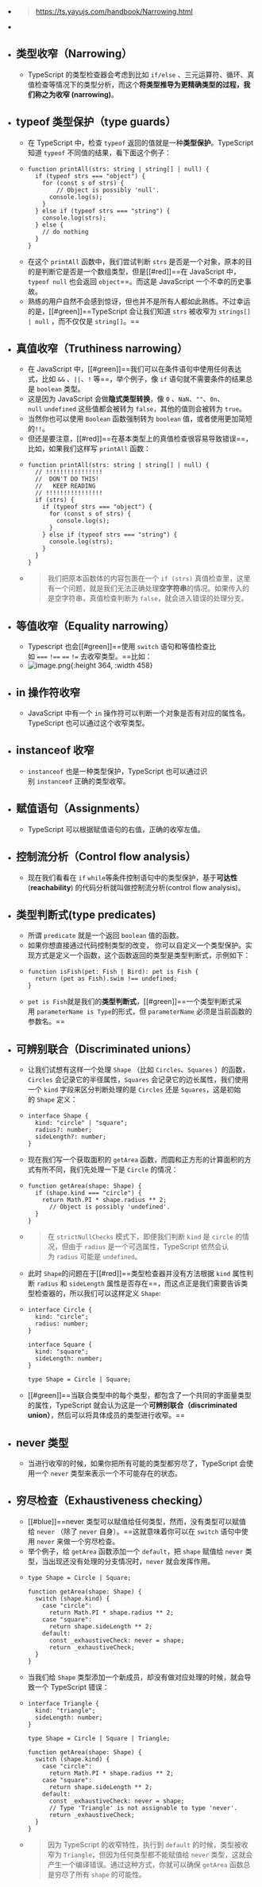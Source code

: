 - > https://ts.yayujs.com/handbook/Narrowing.html
-
- ## 类型收窄（Narrowing）
	- TypeScript 的类型检查器会考虑到比如 `if/else` 、三元运算符、循环、真值检查等情况下的类型分析，而这个**将类型推导为更精确类型的过程，我们称之为收窄 (narrowing)**。
- ## typeof 类型保护（type guards）
	- 在 TypeScript 中，检查 `typeof` 返回的值就是一种**类型保护**。TypeScript 知道 `typeof` 不同值的结果，看下面这个例子：
	- ```
	  function printAll(strs: string | string[] | null) {
	    if (typeof strs === "object") {
	      for (const s of strs) {
	  		  // Object is possibly 'null'.
	        console.log(s);
	      }
	    } else if (typeof strs === "string") {
	      console.log(strs);
	    } else {
	      // do nothing
	    }
	  }
	  ```
	- 在这个 `printAll` 函数中，我们尝试判断 `strs` 是否是一个对象，原本的目的是判断它是否是一个数组类型，但是[[#red]]==在 JavaScript 中，`typeof null` 也会返回 `object`==。而这是 JavaScript 一个不幸的历史事故。
	- 熟练的用户自然不会感到惊讶，但也并不是所有人都如此熟练。不过幸运的是，[[#green]]==TypeScript 会让我们知道 `strs` 被收窄为 `strings[] | null` ，而不仅仅是 `string[]`。==
- ## 真值收窄（Truthiness narrowing）
	- 在 JavaScript 中，[[#green]]==我们可以在条件语句中使用任何表达式，比如 `&&` 、`||`、`!` 等==，举个例子，像 `if` 语句就不需要条件的结果总是 `boolean` 类型。
	- 这是因为 JavaScript 会做**隐式类型转换**，像 `0` 、`NaN`、`""`、`0n`、`null` `undefined` 这些值都会被转为 `false`，其他的值则会被转为 `true`。
	- 当然你也可以使用 `Boolean` 函数强制转为 `boolean` 值，或者使用更加简短的`!!`。
	- 但还是要注意，[[#red]]==在基本类型上的真值检查很容易导致错误==，比如，如果我们这样写 `printAll` 函数：
	- ```
	  function printAll(strs: string | string[] | null) {
	    // !!!!!!!!!!!!!!!!
	    //  DON'T DO THIS!
	    //   KEEP READING
	    // !!!!!!!!!!!!!!!!
	    if (strs) {
	      if (typeof strs === "object") {
	        for (const s of strs) {
	          console.log(s);
	        }
	      } else if (typeof strs === "string") {
	        console.log(strs);
	      }
	    }
	  }
	  ```
	- > 我们把原本函数体的内容包裹在一个 `if (strs)` 真值检查里，这里有一个问题，就是我们无法正确处理**空字符串**的情况。如果传入的是空字符串，真值检查判断为 `false`，就会进入错误的处理分支。
- ## 等值收窄（Equality narrowing）
	- Typescript 也会[[#green]]==使用 `switch` 语句和等值检查比如 `===` `!==` `==` `!=` 去收窄类型。==比如：
	- ![image.png](../assets/image_1687620676845_0.png){:height 364, :width 458}
- ## in 操作符收窄
	- JavaScript 中有一个 `in` 操作符可以判断一个对象是否有对应的属性名。TypeScript 也可以通过这个收窄类型。
- ## instanceof 收窄
	- `instanceof` 也是一种类型保护，TypeScript 也可以通过识别 `instanceof` 正确的类型收窄。
- ## 赋值语句（Assignments）
	- TypeScript 可以根据赋值语句的右值，正确的收窄左值。
- ## 控制流分析（Control flow analysis）
	- 现在我们看看在 `if` `while`等条件控制语句中的类型保护，基于**可达性**(**reachability**) 的代码分析就叫做控制流分析(control flow analysis)。
- ## 类型判断式(type predicates)
	- 所谓 `predicate` 就是一个返回 `boolean` 值的函数。
	- 如果你想直接通过代码控制类型的改变， 你可以自定义一个类型保护。实现方式是定义一个函数，这个函数返回的类型是类型判断式，示例如下：
	- ```
	  function isFish(pet: Fish | Bird): pet is Fish {
	    return (pet as Fish).swim !== undefined;
	  }
	  ```
	- `pet is Fish`就是我们的**类型判断式**，[[#green]]==一个类型判断式采用 `parameterName is Type`的形式，但 `parameterName` 必须是当前函数的参数名。==
- ## 可辨别联合（Discriminated unions）
	- 让我们试想有这样一个处理 `Shape` （比如 `Circles`、`Squares` ）的函数，`Circles` 会记录它的半径属性，`Squares` 会记录它的边长属性，我们使用一个 `kind` 字段来区分判断处理的是 `Circles` 还是 `Squares`，这是初始的 `Shape` 定义：
	- ```
	  interface Shape {
	    kind: "circle" | "square";
	    radius?: number;
	    sideLength?: number;
	  }
	  ```
	- 现在我们写一个获取面积的 `getArea` 函数，而圆和正方形的计算面积的方式有所不同，我们先处理一下是 `Circle` 的情况：
	- ```
	  function getArea(shape: Shape) {
	    if (shape.kind === "circle") {
	      return Math.PI * shape.radius ** 2;
	  		// Object is possibly 'undefined'.
	    }
	  }
	  ```
	- > 在 `strictNullChecks` 模式下，即便我们判断 `kind` 是 `circle` 的情况，但由于 `radius` 是一个可选属性，TypeScript 依然会认为 `radius` 可能是 `undefined`。
	- 此时 `Shape`的问题在于[[#red]]==类型检查器并没有方法根据 `kind` 属性判断 `radius` 和 `sideLength` 属性是否存在==，而这点正是我们需要告诉类型检查器的，所以我们可以这样定义 `Shape`:
	- ```
	  interface Circle {
	    kind: "circle";
	    radius: number;
	  }
	   
	  interface Square {
	    kind: "square";
	    sideLength: number;
	  }
	   
	  type Shape = Circle | Square;
	  ```
	- [[#green]]==当联合类型中的每个类型，都包含了一个共同的字面量类型的属性，TypeScript 就会认为这是一个**可辨别联合（discriminated union）**，然后可以将具体成员的类型进行收窄。==
- ## never 类型
	- 当进行收窄的时候，如果你把所有可能的类型都穷尽了，TypeScript 会使用一个 `never` 类型来表示一个不可能存在的状态。
- ## 穷尽检查（Exhaustiveness checking）
	- [[#blue]]==never 类型可以赋值给任何类型，然而，没有类型可以赋值给 `never` （除了 `never` 自身）。==这就意味着你可以在 `switch` 语句中使用 `never` 来做一个穷尽检查。
	- 举个例子，给 `getArea` 函数添加一个 `default`，把 `shape` 赋值给 `never` 类型，当出现还没有处理的分支情况时，`never` 就会发挥作用。
	- ```
	  type Shape = Circle | Square;
	   
	  function getArea(shape: Shape) {
	    switch (shape.kind) {
	      case "circle":
	        return Math.PI * shape.radius ** 2;
	      case "square":
	        return shape.sideLength ** 2;
	      default:
	        const _exhaustiveCheck: never = shape;
	        return _exhaustiveCheck;
	    }
	  }
	  ```
	- 当我们给 `Shape` 类型添加一个新成员，却没有做对应处理的时候，就会导致一个 TypeScript 错误：
	- ```
	  interface Triangle {
	    kind: "triangle";
	    sideLength: number;
	  }
	   
	  type Shape = Circle | Square | Triangle;
	   
	  function getArea(shape: Shape) {
	    switch (shape.kind) {
	      case "circle":
	        return Math.PI * shape.radius ** 2;
	      case "square":
	        return shape.sideLength ** 2;
	      default:
	        const _exhaustiveCheck: never = shape;
	        // Type 'Triangle' is not assignable to type 'never'.
	        return _exhaustiveCheck;
	    }
	  }
	  ```
	- > 因为 TypeScript 的收窄特性，执行到 `default` 的时候，类型被收窄为 `Triangle`，但因为任何类型都不能赋值给 `never` 类型，这就会产生一个编译错误。通过这种方式，你就可以确保 `getArea` 函数总是穷尽了所有 `shape` 的可能性。